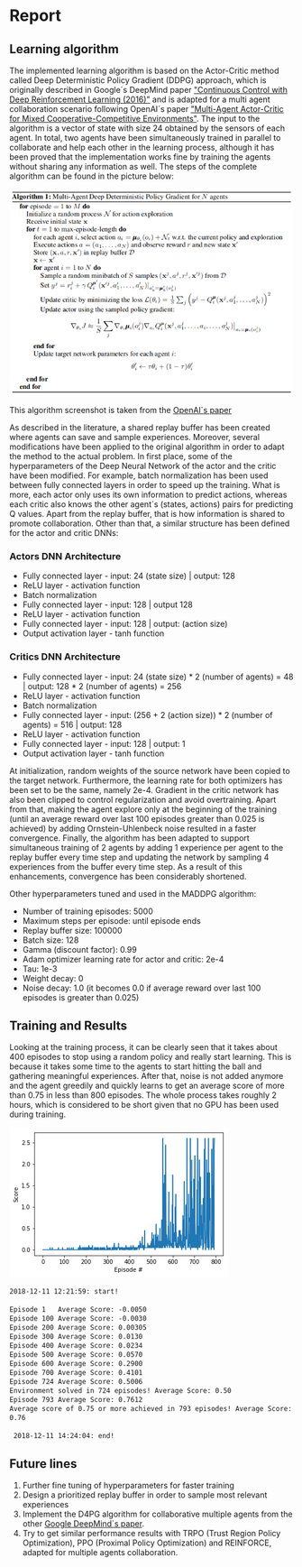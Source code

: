 # Report

## Learning algorithm

The implemented learning algorithm is based on the Actor-Critic method called Deep Deterministic Policy Gradient (DDPG) approach, which is originally described in Google´s DeepMind paper ["Continuous Control with Deep Reinforcement Learning (2016)"](https://arxiv.org/pdf/1509.02971.pdf) and is adapted for a multi agent collaboration scenario following OpenAI´s paper ["Multi-Agent Actor-Critic for Mixed Cooperative-Competitive Environments"](https://arxiv.org/abs/1706.02275). The input to the algorithm is a vector of state with size 24 obtained by the sensors of each agent. In total, two agents have been simultaneously trained in parallel to collaborate and help each other in the learning process, although it has been proved that the implementation works fine by training the agents without sharing any information as well. The steps of the complete algorithm can be found in the picture below:

![Multiple Agent Deep Deterministic Policy Gradient (DDPG) algorithm](./images/MADDPG.png)

This algorithm screenshot is taken from the [OpenAI´s paper](https://arxiv.org/pdf/1706.02275.pdf)


As described in the literature, a shared replay buffer has been created where agents can save and sample experiences. Moreover, several modifications have been applied to the original algorithm in order to adapt the method to the actual problem. In first place, some of the hyperparameters of the Deep Neural Network of the actor and the critic have been modified. For example, batch normalization has been used between fully connected layers in order to speed up the training. What is more, each actor only uses its own information to predict actions, whereas each critic also knows the other agent´s (states, actions) pairs for predicting Q values. Apart from the replay buffer, that is how information is shared to promote collaboration. Other than that, a similar structure has been defined for the actor and critic DNNs:

### Actors DNN Architecture
- Fully connected layer - input: 24 (state size) | output: 128
- ReLU layer - activation function
- Batch normalization
- Fully connected layer - input: 128 |  output 128
- ReLU layer - activation function
- Fully connected layer - input: 128 | output: (action size)
- Output activation layer - tanh function

### Critics DNN Architecture
- Fully connected layer - input: 24 (state size) * 2 (number of agents) = 48 | output: 128 * 2 (number of agents) = 256
- ReLU layer - activation function
- Batch normalization
- Fully connected layer - input: (256 + 2 (action size)) * 2 (number of agents) =  516 |  output: 128
- ReLU layer - activation function
- Fully connected layer - input: 128 | output: 1
- Output activation layer - tanh function

At initialization, random weights of the source network have been copied to the target network. Furthermore, the learning rate for both optimizers has been set to be the same, namely 2e-4. Gradient in the critic network has also been clipped to control regularization and avoid overtraining. Apart from that, making the agent explore only at the beginning of the training (until an average reward over last 100 episodes greater than 0.025 is achieved) by adding Ornstein-Uhlenbeck noise resulted in a faster convergence. Finally, the algorithm has been adapted to support simultaneous training of 2 agents by adding 1 experience per agent to the replay buffer every time step and updating the network by sampling 4 experiences from the buffer every time step. As a result of this enhancements, convergence has been considerably shortened.

Other hyperparameters tuned and used in the MADDPG algorithm:

- Number of training episodes: 5000
- Maximum steps per episode: until episode ends
- Replay buffer size: 100000
- Batch size: 128
- Gamma (discount factor): 0.99
- Adam optimizer learning rate for actor and critic: 2e-4
- Tau: 1e-3
- Weight decay: 0
- Noise decay: 1.0 (it becomes 0.0 if average reward over last 100 episodes is greater than 0.025)

## Training and Results

Looking at the training process, it can be clearly seen that it takes about 400 episodes to stop using a random policy and really start learning. This is because it takes some time to the agents to start hitting the ball and gathering meaningful experiences. After that, noise is not added anymore and the agent greedily and quickly learns to get an average score of more than 0.75 in less than 800 episodes. The whole process takes roughly 2 hours, which is considered to be short given that no GPU has been used during training.

![results](./images/training.png)

```
2018-12-11 12:21:59: start!

Episode 1	Average Score: -0.0050
Episode 100	Average Score: -0.0030
Episode 200	Average Score: 0.00305
Episode 300	Average Score: 0.0130
Episode 400	Average Score: 0.0234
Episode 500	Average Score: 0.0570
Episode 600	Average Score: 0.2900
Episode 700	Average Score: 0.4101
Episode 724	Average Score: 0.5006
Environment solved in 724 episodes!	Average Score: 0.50
Episode 793	Average Score: 0.7612
Average score of 0.75 or more achieved in 793 episodes!	Average Score: 0.76

 2018-12-11 14:24:04: end!
```

## Future lines

1. Further fine tuning of hyperparameters for faster training
2. Design a prioritized replay buffer in order to sample most relevant experiences
2. Implement the D4PG algorithm for collaborative multiple agents from the other [Google DeepMind´s paper](https://openreview.net/pdf?id=SyZipzbCb).
3. Try to get similar performance results with TRPO (Trust Region Policy Optimization), PPO (Proximal Policy Optimization) and REINFORCE, adapted for multiple agents collaboration.

